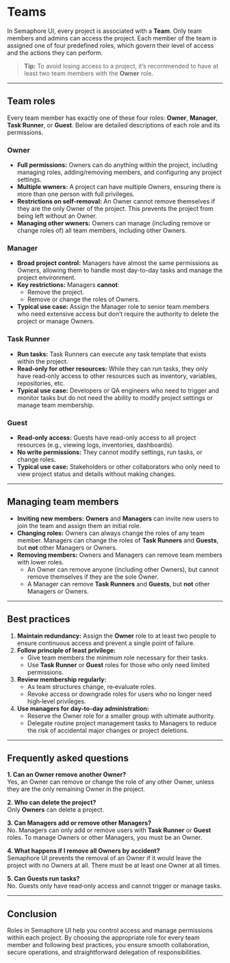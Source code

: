 # Teams

In Semaphore UI, every project is associated with a **Team**. Only team members and admins can access the project. Each member of the team is assigned one of four predefined roles, which govern their level of access and the actions they can perform.

> **Tip:** To avoid losing access to a project, it’s recommended to have at least two team members with the **Owner** role.

---

## Team roles

Every team member has exactly one of these four roles: **Owner**, **Manager**, **Task Runner**, or **Guest**. Below are detailed descriptions of each role and its permissions.

### Owner

- **Full permissions:** Owners can do anything within the project, including managing roles, adding/removing members, and configuring any project settings.
- **Multiple wwners:** A project can have multiple Owners, ensuring there is more than one person with full privileges.
- **Restrictions on self-removal:** An Owner cannot remove themselves if they are the only Owner of the project. This prevents the project from being left without an Owner.
- **Managing other wwners:** Owners can manage (including remove or change roles of) all team members, including other Owners.

### Manager

- **Broad project control:** Managers have almost the same permissions as Owners, allowing them to handle most day-to-day tasks and manage the project environment.
- **Key restrictions:** Managers **cannot**:
  - Remove the project.
  - Remove or change the roles of Owners.
- **Typical use case:** Assign the Manager role to senior team members who need extensive access but don’t require the authority to delete the project or manage Owners.

### Task Runner

- **Run tasks:** Task Runners can execute any task template that exists within the project.
- **Read-only for other resources:** While they can run tasks, they only have read‐only access to other resources such as inventory, variables, repositories, etc.
- **Typical use case:** Developers or QA engineers who need to trigger and monitor tasks but do not need the ability to modify project settings or manage team membership.

### Guest

- **Read-only access:** Guests have read-only access to all project resources (e.g., viewing logs, inventories, dashboards).
- **No write permissions:** They cannot modify settings, run tasks, or change roles.
- **Typical use case:** Stakeholders or other collaborators who only need to view project status and details without making changes.

---

## Managing team members

- **Inviting new members:** **Owners** and **Managers** can invite new users to join the team and assign them an initial role.
- **Changing roles:** Owners can always change the roles of any team member. Managers can change the roles of **Task Runners** and **Guests**, but **not** other Managers or Owners.
- **Removing members:** Owners and Managers can remove team members with lower roles.  
  - An Owner can remove anyone (including other Owners), but cannot remove themselves if they are the sole Owner.
  - A Manager can remove **Task Runners** and **Guests**, but **not** other Managers or Owners.

---

## Best practices

1. **Maintain redundancy:** Assign the **Owner** role to at least two people to ensure continuous access and prevent a single point of failure.
2. **Follow principle of least privilege:**  
   - Give team members the minimum role necessary for their tasks.  
   - Use **Task Runner** or **Guest** roles for those who only need limited permissions.
3. **Review membership regularly:**  
   - As team structures change, re‐evaluate roles.  
   - Revoke access or downgrade roles for users who no longer need high‐level privileges.
4. **Use managers for day-to-day administration:**  
   - Reserve the Owner role for a smaller group with ultimate authority.  
   - Delegate routine project management tasks to Managers to reduce the risk of accidental major changes or project deletions.

---

## Frequently asked questions

**1. Can an Owner remove another Owner?**  
Yes, an Owner can remove or change the role of any other Owner, unless they are the only remaining Owner in the project.

**2. Who can delete the project?**  
Only **Owners** can delete a project.

**3. Can Managers add or remove other Managers?**  
No. Managers can only add or remove users with **Task Runner** or **Guest** roles. To manage Owners or other Managers, you must be an Owner.

**4. What happens if I remove all Owners by accident?**  
Semaphore UI prevents the removal of an Owner if it would leave the project with no Owners at all. There must be at least one Owner at all times.

**5. Can Guests run tasks?**  
No. Guests only have read‐only access and cannot trigger or manage tasks.

---

## Conclusion

Roles in Semaphore UI help you control access and manage permissions within each project. By choosing the appropriate role for every team member and following best practices, you ensure smooth collaboration, secure operations, and straightforward delegation of responsibilities.